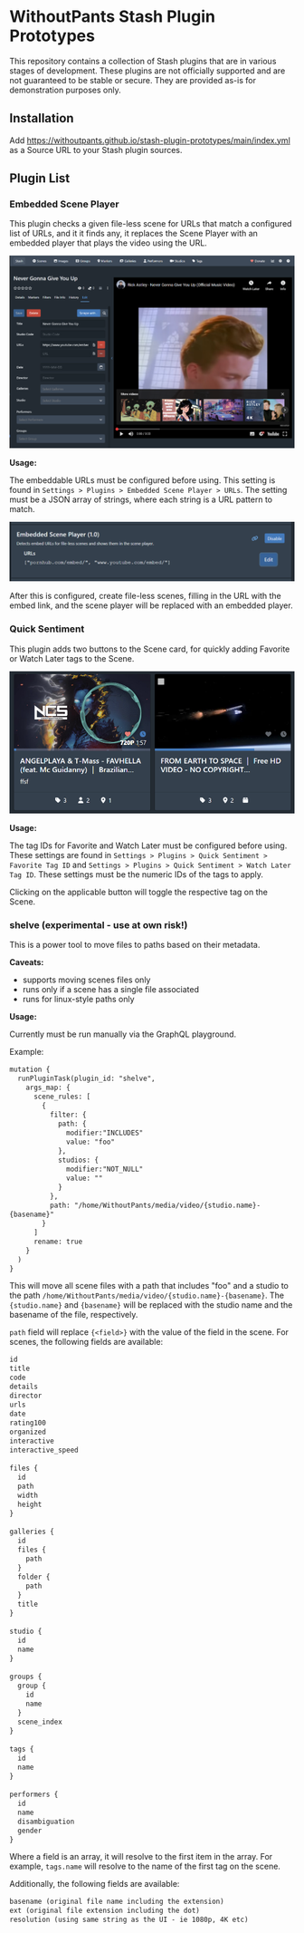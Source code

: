 # WithoutPants Stash Plugin Prototypes

This repository contains a collection of Stash plugins that are in various stages of development. These plugins are not officially supported and are not guaranteed to be stable or secure. They are provided as-is for demonstration purposes only.

## Installation

Add https://withoutpants.github.io/stash-plugin-prototypes/main/index.yml as a Source URL to your Stash plugin sources.

## Plugin List

### Embedded Scene Player

This plugin checks a given file-less scene for URLs that match a configured list of URLs, and it it finds any, it replaces the Scene Player with an embedded player that plays the video using the URL.

![Embedded Scene Player](images/embed-scene-player.png?raw=true "Embedded Scene Player")

**Usage:**

The embeddable URLs must be configured before using. This setting is found in `Settings > Plugins > Embedded Scene Player > URLs`. The setting must be a JSON array of strings, where each string is a URL pattern to match.

![Config](images/embed-scene-player-settings.png?raw=true "Config")

After this is configured, create file-less scenes, filling in the URL with the embed link, and the scene player will be replaced with an embedded player.

### Quick Sentiment

This plugin adds two buttons to the Scene card, for quickly adding Favorite or Watch Later tags to the Scene. 

![Quick Sentiment](images/quick-sentiment.png?raw=true "Quick Sentiment")

**Usage:**

The tag IDs for Favorite and Watch Later must be configured before using. These settings are found in `Settings > Plugins > Quick Sentiment > Favorite Tag ID` and `Settings > Plugins > Quick Sentiment > Watch Later Tag ID`. These settings must be the numeric IDs of the tags to apply.

Clicking on the applicable button will toggle the respective tag on the Scene.

### shelve (experimental - use at own risk!)

This is a power tool to move files to paths based on their metadata. 

**Caveats:**
- supports moving scenes files only
- runs only if a scene has a single file associated
- runs for linux-style paths only

**Usage:**

Currently must be run manually via the GraphQL playground.

Example:
```
mutation {
  runPluginTask(plugin_id: "shelve", 
    args_map: {
      scene_rules: [
		{ 
          filter: {
            path: {
              modifier:"INCLUDES"
              value: "foo"
            },
            studios: {
              modifier:"NOT_NULL"
              value: ""
            }
          },
          path: "/home/WithoutPants/media/video/{studio.name}-{basename}"
        }
      ]
      rename: true
    }
  )
}
```

This will move all scene files with a path that includes "foo" and a studio to the path `/home/WithoutPants/media/video/{studio.name}-{basename}`. The `{studio.name}` and `{basename}` will be replaced with the studio name and the basename of the file, respectively.

`path` field will replace `{<field>}` with the value of the field in the scene. For scenes, the following fields are available:
```
id
title
code
details
director
urls
date
rating100
organized
interactive
interactive_speed

files {
  id
  path
  width
  height
}

galleries {
  id
  files {
    path
  }
  folder {
    path
  }
  title
}

studio {
  id
  name
}

groups {
  group {
    id
    name
  }
  scene_index
}

tags {
  id
  name
}

performers {
  id
  name
  disambiguation
  gender
}
```

Where a field is an array, it will resolve to the first item in the array. For example, `tags.name` will resolve to the name of the first tag on the scene.

Additionally, the following fields are available:
```
basename (original file name including the extension)
ext (original file extension including the dot)
resolution (using same string as the UI - ie 1080p, 4K etc)
```

<!--(WIP) This plugin moves (shelves) files to paths based on their applicable metadata, according to a set of rules. The rules are defined in the settings. It offers a task to process and move files, and the plugin may be configured to automatically move files to the appropriate shelf when they are added to the library. -->

